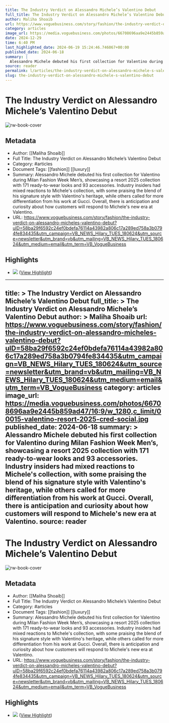 ```yaml
---
title: The Industry Verdict on Alessandro Michele’s Valentino Debut
full_title: The Industry Verdict on Alessandro Michele’s Valentino Debut
author: Maliha Shoaib
url: https://www.voguebusiness.com/story/fashion/the-industry-verdict-on-alessandro-micheles-valentino-debut?uID=58ba29f6592c24ef0bdefa76114a43982a806c17a289ed758a3b0794fe834435&utm_campaign=VB_NEWS_Hilary_TUES_180624&utm_source=newsletter&utm_brand=vb&utm_mailing=VB_NEWS_Hilary_TUES_180624&utm_medium=email&utm_term=VB_VogueBusiness
category: articles
image_url: https://media.voguebusiness.com/photos/66708696aa9e2445b859ad47/16:9/w_1280,c_limit/00015-valentino-resort-2025-cred-social.jpg
date: 2024-12-29
time: 6:40 PM
last_highlighted_date: 2024-06-19 15:24:46.746067+00:00
published_date: 2024-06-18
summary: |
  Alessandro Michele debuted his first collection for Valentino during Milan Fashion Week Men’s, showcasing a resort 2025 collection with 171 ready-to-wear looks and 93 accessories. Industry insiders had mixed reactions to Michele's collection, with some praising the blend of his signature style with Valentino's heritage, while others called for more differentiation from his work at Gucci. Overall, there is anticipation and curiosity about how customers will respond to Michele's new era at Valentino.
source: reader
permalink: l/articles/the-industry-verdict-on-alessandro-michele-s-valentino-debut
slug: the-industry-verdict-on-alessandro-michele-s-valentino-debut
---
```

# The Industry Verdict on Alessandro Michele’s Valentino Debut

![rw-book-cover](https://media.voguebusiness.com/photos/66708696aa9e2445b859ad47/16:9/w_1280,c_limit/00015-valentino-resort-2025-cred-social.jpg)

## Metadata
- Author: [[Maliha Shoaib]]
- Full Title: The Industry Verdict on Alessandro Michele’s Valentino Debut
- Category: #articles
- Document Tags: [[fashion]] [[luxury]] 
- Summary: Alessandro Michele debuted his first collection for Valentino during Milan Fashion Week Men’s, showcasing a resort 2025 collection with 171 ready-to-wear looks and 93 accessories. Industry insiders had mixed reactions to Michele's collection, with some praising the blend of his signature style with Valentino's heritage, while others called for more differentiation from his work at Gucci. Overall, there is anticipation and curiosity about how customers will respond to Michele's new era at Valentino.
- URL: https://www.voguebusiness.com/story/fashion/the-industry-verdict-on-alessandro-micheles-valentino-debut?uID=58ba29f6592c24ef0bdefa76114a43982a806c17a289ed758a3b0794fe834435&utm_campaign=VB_NEWS_Hilary_TUES_180624&utm_source=newsletter&utm_brand=vb&utm_mailing=VB_NEWS_Hilary_TUES_180624&utm_medium=email&utm_term=VB_VogueBusiness

## Highlights
- ![](https://media.voguebusiness.com/photos/6670868351f93ca6fe8b60cd/2:3/w_2560%2Cc_limit/00015-valentino-resort-2025-cred.png) ([View Highlight](https://read.readwise.io/read/01j0rhkcsbgesr7m369ennwcke))


---
title: >
  The Industry Verdict on Alessandro Michele’s Valentino Debut
full_title: >
  The Industry Verdict on Alessandro Michele’s Valentino Debut
author: >
  Maliha Shoaib
url: https://www.voguebusiness.com/story/fashion/the-industry-verdict-on-alessandro-micheles-valentino-debut?uID=58ba29f6592c24ef0bdefa76114a43982a806c17a289ed758a3b0794fe834435&utm_campaign=VB_NEWS_Hilary_TUES_180624&utm_source=newsletter&utm_brand=vb&utm_mailing=VB_NEWS_Hilary_TUES_180624&utm_medium=email&utm_term=VB_VogueBusiness
category: articles
image_url: https://media.voguebusiness.com/photos/66708696aa9e2445b859ad47/16:9/w_1280,c_limit/00015-valentino-resort-2025-cred-social.jpg
published_date: 2024-06-18
summary: >
  Alessandro Michele debuted his first collection for Valentino during Milan Fashion Week Men’s, showcasing a resort 2025 collection with 171 ready-to-wear looks and 93 accessories. Industry insiders had mixed reactions to Michele's collection, with some praising the blend of his signature style with Valentino's heritage, while others called for more differentiation from his work at Gucci. Overall, there is anticipation and curiosity about how customers will respond to Michele's new era at Valentino.
source: reader
---
# The Industry Verdict on Alessandro Michele’s Valentino Debut

![rw-book-cover](https://media.voguebusiness.com/photos/66708696aa9e2445b859ad47/16:9/w_1280,c_limit/00015-valentino-resort-2025-cred-social.jpg)

## Metadata
- Author: [[Maliha Shoaib]]
- Full Title: The Industry Verdict on Alessandro Michele’s Valentino Debut
- Category: #articles
- Document Tags: [[fashion]] [[luxury]] 
- Summary: Alessandro Michele debuted his first collection for Valentino during Milan Fashion Week Men’s, showcasing a resort 2025 collection with 171 ready-to-wear looks and 93 accessories. Industry insiders had mixed reactions to Michele's collection, with some praising the blend of his signature style with Valentino's heritage, while others called for more differentiation from his work at Gucci. Overall, there is anticipation and curiosity about how customers will respond to Michele's new era at Valentino.
- URL: https://www.voguebusiness.com/story/fashion/the-industry-verdict-on-alessandro-micheles-valentino-debut?uID=58ba29f6592c24ef0bdefa76114a43982a806c17a289ed758a3b0794fe834435&utm_campaign=VB_NEWS_Hilary_TUES_180624&utm_source=newsletter&utm_brand=vb&utm_mailing=VB_NEWS_Hilary_TUES_180624&utm_medium=email&utm_term=VB_VogueBusiness

## Highlights
- ![](https://media.voguebusiness.com/photos/6670868351f93ca6fe8b60cd/2:3/w_2560%2Cc_limit/00015-valentino-resort-2025-cred.png) ([View Highlight](https://read.readwise.io/read/01j0rhkcsbgesr7m369ennwcke))


